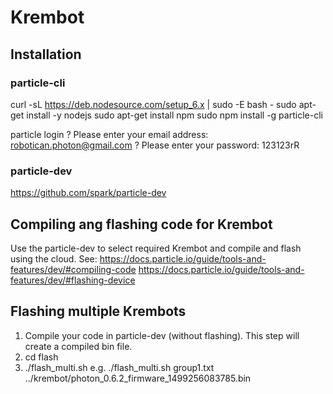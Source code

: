 # Krembot

## Installation

### particle-cli
curl -sL https://deb.nodesource.com/setup_6.x | sudo -E bash -
sudo apt-get install -y nodejs
sudo apt-get install npm
sudo npm install -g particle-cli

particle login
? Please enter your email address: robotican.photon@gmail.com
? Please enter your password: 123123rR

### particle-dev
https://github.com/spark/particle-dev

## Compiling ang flashing code for Krembot
Use the particle-dev to select required Krembot and compile and flash using the cloud.
See:
https://docs.particle.io/guide/tools-and-features/dev/#compiling-code
https://docs.particle.io/guide/tools-and-features/dev/#flashing-device

## Flashing multiple Krembots
1. Compile your code in particle-dev (without flashing). This step will create a compiled bin file.
2. cd flash
3. ./flash_multi.sh <group file path> <bin file path>
e.g.
./flash_multi.sh group1.txt ../krembot/photon_0.6.2_firmware_1499256083785.bin

